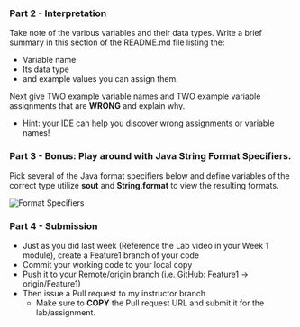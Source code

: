 ### Part 2 - Interpretation
Take note of the various variables and their data types. Write a brief summary in this section of the README.md file listing the:
* Variable name
* Its data type
* and example values you can assign them.

Next give TWO example variable names and TWO example variable assignments that are **WRONG** and explain why.
* Hint: your IDE can help you discover wrong assignments or variable names!

### Part 3 - Bonus: Play around with Java String Format Specifiers.

Pick several of the Java format specifiers below and define variables of the correct type utilize **sout** and **String.format** to view the resulting formats.

![Format Specifiers](JavaStringFormatSpecifiers.png)

### Part 4 - Submission
* Just as you did last week (Reference the Lab video in your Week 1 module), create a Feature1 branch of your code
* Commit your working code to your local copy
* Push it to your Remote/origin branch (i.e. GitHub: Feature1 -> origin/Feature1)
* Then issue a Pull request to my instructor branch
    * Make sure to **COPY** the Pull request URL and submit it for the lab/assignment.
